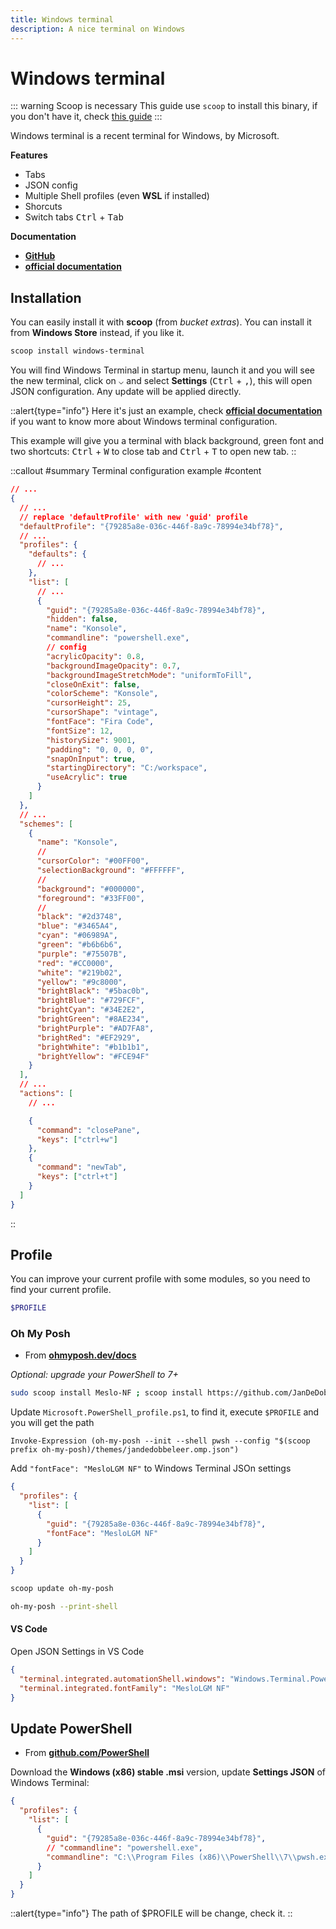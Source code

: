 ```yaml
---
title: Windows terminal
description: A nice terminal on Windows
---
```


# Windows terminal

::: warning Scoop is necessary
This guide use `scoop` to install this binary, if you don't have it, check [this guide](/systems/windows/scoop)
:::

Windows terminal is a recent terminal for Windows, by Microsoft.

**Features**

- Tabs
- JSON config
- Multiple Shell profiles (even **WSL** if installed)
- Shorcuts
- Switch tabs <kbd>Ctrl</kbd> + <kbd>Tab</kbd>

**Documentation**

- [**GitHub**](https://github.com/microsoft/terminal)
- [**official documentation**](https://docs.microsoft.com/fr-fr/windows/terminal/)

## Installation

You can easily install it with **scoop** (from _bucket extras_). You can install it from **Windows Store** instead, if you like it.

```ps1
scoop install windows-terminal
```

You will find Windows Terminal in startup menu, launch it and you will see the new terminal, click on <kbd>⌵</kbd> and select **Settings** (<kbd>Ctrl</kbd> + <kbd>,</kbd>), this will open JSON configuration. Any update will be applied directly.

::alert{type="info"}
Here it's just an example, check [**official documentation**](https://docs.microsoft.com/fr-fr/windows/terminal/) if you want to know more about Windows terminal configuration.

This example will give you a terminal with black background, green font and two shortcuts: <kbd>Ctrl</kbd> + <kbd>W</kbd> to close tab and <kbd>Ctrl</kbd> + <kbd>T</kbd> to open new tab.
::

::callout
#summary
Terminal configuration example
#content

```json
// ...
{
  // ...
  // replace 'defaultProfile' with new 'guid' profile
  "defaultProfile": "{79285a8e-036c-446f-8a9c-78994e34bf78}",
  // ...
  "profiles": {
    "defaults": {
      // ...
    },
    "list": [
      // ...
      {
        "guid": "{79285a8e-036c-446f-8a9c-78994e34bf78}",
        "hidden": false,
        "name": "Konsole",
        "commandline": "powershell.exe",
        // config
        "acrylicOpacity": 0.8,
        "backgroundImageOpacity": 0.7,
        "backgroundImageStretchMode": "uniformToFill",
        "closeOnExit": false,
        "colorScheme": "Konsole",
        "cursorHeight": 25,
        "cursorShape": "vintage",
        "fontFace": "Fira Code",
        "fontSize": 12,
        "historySize": 9001,
        "padding": "0, 0, 0, 0",
        "snapOnInput": true,
        "startingDirectory": "C:/workspace",
        "useAcrylic": true
      }
    ]
  },
  // ...
  "schemes": [
    {
      "name": "Konsole",
      //
      "cursorColor": "#00FF00",
      "selectionBackground": "#FFFFFF",
      //
      "background": "#000000",
      "foreground": "#33FF00",
      //
      "black": "#2d3748",
      "blue": "#3465A4",
      "cyan": "#06989A",
      "green": "#b6b6b6",
      "purple": "#75507B",
      "red": "#CC0000",
      "white": "#219b02",
      "yellow": "#9c8000",
      "brightBlack": "#5bac0b",
      "brightBlue": "#729FCF",
      "brightCyan": "#34E2E2",
      "brightGreen": "#8AE234",
      "brightPurple": "#AD7FA8",
      "brightRed": "#EF2929",
      "brightWhite": "#b1b1b1",
      "brightYellow": "#FCE94F"
    }
  ],
  // ...
  "actions": [
    // ...

    {
      "command": "closePane",
      "keys": ["ctrl+w"]
    },
    {
      "command": "newTab",
      "keys": ["ctrl+t"]
    }
  ]
}
```

::

## Profile

You can improve your current profile with some modules, so you need to find your current profile.

```ps1
$PROFILE
```

### Oh My Posh

- From [**ohmyposh.dev/docs**](https://ohmyposh.dev/docs/installation/)

_Optional: upgrade your PowerShell to 7+_

```sh
sudo scoop install Meslo-NF ; scoop install https://github.com/JanDeDobbeleer/oh-my-posh/releases/latest/download/oh-my-posh.json
```

Update `Microsoft.PowerShell_profile.ps1`, to find it, execute `$PROFILE` and you will get the path

```ps1[Microsoft.PowerShell_profile.ps1]
Invoke-Expression (oh-my-posh --init --shell pwsh --config "$(scoop prefix oh-my-posh)/themes/jandedobbeleer.omp.json")
```

Add `"fontFace": "MesloLGM NF"` to Windows Terminal JSOn settings

```json
{
  "profiles": {
    "list": [
      {
        "guid": "{79285a8e-036c-446f-8a9c-78994e34bf78}",
        "fontFace": "MesloLGM NF"
      }
    ]
  }
}
```

```sh
scoop update oh-my-posh
```

```sh
oh-my-posh --print-shell
```

#### VS Code

Open JSON Settings in VS Code

```json
{
  "terminal.integrated.automationShell.windows": "Windows.Terminal.PowershellCore",
  "terminal.integrated.fontFamily": "MesloLGM NF"
}
```

## Update PowerShell

- From [**github.com/PowerShell**](https://github.com/PowerShell/PowerShell#get-powershell)

Download the **Windows (x86) stable .msi** version, update **Settings JSON** of Windows Terminal:

```json
{
  "profiles": {
    "list": [
      {
        "guid": "{79285a8e-036c-446f-8a9c-78994e34bf78}",
        // "commandline": "powershell.exe",
        "commandline": "C:\\Program Files (x86)\\PowerShell\\7\\pwsh.exe"
      }
    ]
  }
}
```

::alert{type="info"}
The path of $PROFILE will be change, check it.
::
